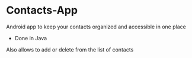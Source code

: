 # Contacts-App

Android app to keep your contacts organized and accessible in one place

- Done in Java

Also allows to add or delete from the list of contacts




























